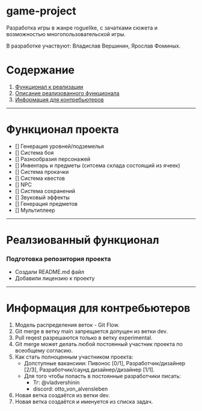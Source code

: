 # game-project
Разработка игры в жанре roguelike, с зачатками сюжета и возможностью многопользовательской игры.

В разработке участвуют: Владислав Вершинин, Ярослав Фоминых.

# Содержание

1. [Функционал к реализации](#title1)
2. [Описание реализованного функционала](#title2)
3. [Информация для контребьютеров](#title3)

---

# <a id="title1">Функционал проекта</a>

- [] Генерация уровней/подземелья
- [] Система боя
- [] Разнообразия персонажей
- [] Инвентарь и предметы (ситсема склада состоящий из ячеек)
- [] Система прокачки
- [] Система квестов
- [] NPC
- [] Система сохранений
- [] Звуковый эффекты
- [] Генерация предметов
- [] Мультиплеер

---

# <a id="title2">Реалзиованный функционал</a>

### Подготовка репозитория проекта
- Создали README.md файл
- Добавили лицензию к проекту

---

# <a id="title3">Информация для контребьютеров</a>

1. Модель распределения веток - Git Flow.
2. Git merge в ветку main запрещается допущен из ветки dev.
3. Pull reqest разрешаются только в ветку experimental.
4. Git merge может делать любой постоянный участник проекта по всеобщему согласию.
5. Как стать полноценным участником проекта:
   - Допступные вакансиии: Пивонос [0/1], Разработчик/дизайнер [2/3], Разработчик/саунд дизайнер/дизайнер [1/1].
   - Для того чтобы попасть в постоянные разработчики писать:
       - Тг: @vladvershinin
       - discord: otto_von_alvensleben
6. Новая ветка создаётся из ветки dev.
7. Новая ветка создаётся и именуется из списка задач.
